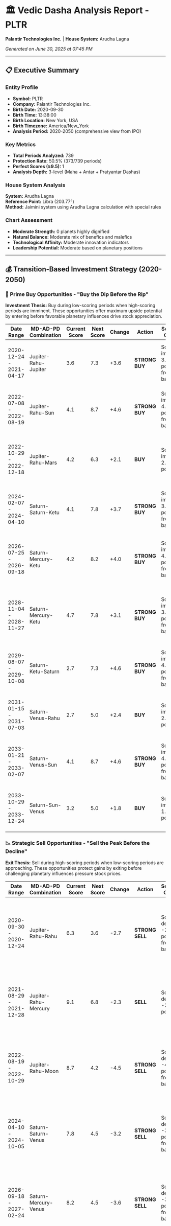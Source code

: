 # 🏛️ Vedic Dasha Analysis Report - PLTR
**Palantir Technologies Inc.** | **House System:** Arudha Lagna

*Generated on June 30, 2025 at 07:45 PM*

---

## 📋 Executive Summary

### Entity Profile
- **Symbol:** PLTR
- **Company:** Palantir Technologies Inc.
- **Birth Date:** 2020-09-30
- **Birth Time:** 13:38:00
- **Birth Location:** New York, USA
- **Birth Timezone:** America/New_York
- **Analysis Period:** 2020-2050 (comprehensive view from IPO)

### Key Metrics
- **Total Periods Analyzed:** 739
- **Protection Rate:** 50.5% (373/739 periods)
- **Perfect Scores (≥9.5):** 1
- **Analysis Depth:** 3-level (Maha + Antar + Pratyantar Dashas)


### House System Analysis
**System:** Arudha Lagna  
**Reference Point:** Libra (203.77°)  
**Method:** Jaimini system using Arudha Lagna calculation with special rules


### Chart Assessment
- **Moderate Strength:** 0 planets highly dignified
- **Natural Balance:** Moderate mix of benefics and malefics
- **Technological Affinity:** Moderate innovation indicators
- **Leadership Potential:** Moderate based on planetary positions

---

## 💰 Transition-Based Investment Strategy (2020-2050)

### 🚀 Prime Buy Opportunities - "Buy the Dip Before the Rip"

**Investment Thesis:** Buy during low-scoring periods when high-scoring periods are imminent. These opportunities offer maximum upside potential by entering before favorable planetary influences drive stock appreciation.

| Date Range | MD-AD-PD Combination | Current Score | Next Score | Change | Action | Selection Criteria | Astrological Significance | Confidence |
|------------|---------------------|---------------|------------|--------|--------|-------------------|---------------------------|------------|
| 2020-12-24 - 2021-04-17 | Jupiter-Rahu-Jupiter | 3.6 | 7.3 | +3.6 | **STRONG BUY** | Score improving 3.6 points from low base | Jupiter dasha (benefic); lord in challenged (debilitated/enemy sign); balanced solar-lunar influence | HIGH 🟡 PAST |
| 2022-07-08 - 2022-08-19 | Jupiter-Rahu-Sun | 4.1 | 8.7 | +4.6 | **STRONG BUY** | Score improving 4.6 points from low base | Jupiter dasha (benefic); lord in moderate strength; balanced solar-lunar influence; Rahu sub-period  | HIGH 🟡 PAST |
| 2022-10-29 - 2022-12-18 | Jupiter-Rahu-Mars | 4.2 | 6.3 | +2.1 | **BUY** | Score improving 2.1 points | Jupiter dasha (benefic); lord in moderate strength; moderate protective influence; challenging lumin | MEDIUM 🟡 PAST |
| 2024-02-07 - 2024-04-10 | Saturn-Saturn-Ketu | 4.1 | 7.8 | +3.7 | **STRONG BUY** | Score improving 3.7 points from low base | Saturn dasha (malefic); lord in moderate strength; balanced solar-lunar influence; Ketu sub-sub-peri | HIGH 🟡 PAST |
| 2026-07-25 - 2026-09-18 | Saturn-Mercury-Ketu | 4.2 | 8.2 | +4.0 | **STRONG BUY** | Score improving 4.0 points from low base | Saturn dasha (malefic); lord in moderate strength; moderate protective influence; challenging lumina | HIGH 🔵 FUTURE |
| 2028-11-04 - 2028-11-27 | Saturn-Mercury-Ketu | 4.7 | 7.8 | +3.1 | **STRONG BUY** | Score improving 3.1 points from low base | Saturn dasha (malefic); lord in moderate strength; moderate protective influence; balanced solar-lun | MEDIUM 🔵 FUTURE |
| 2029-08-07 - 2029-10-08 | Saturn-Ketu-Saturn | 2.7 | 7.3 | +4.6 | **STRONG BUY** | Score improving 4.6 points from low base | Saturn dasha (malefic); lord in challenged (debilitated/enemy sign); balanced solar-lunar influence; | HIGH 🔵 FUTURE |
| 2031-01-15 - 2031-07-03 | Saturn-Venus-Rahu | 2.7 | 5.0 | +2.4 | **BUY** | Score improving 2.4 points | Saturn dasha (malefic); lord in challenged (debilitated/enemy sign); balanced solar-lunar influence; | MEDIUM 🔵 FUTURE |
| 2033-01-21 - 2033-02-07 | Saturn-Venus-Sun | 4.1 | 8.7 | +4.6 | **STRONG BUY** | Score improving 4.6 points from low base | Saturn dasha (malefic); lord in moderate strength; balanced solar-lunar influence; Venus sub-period  | HIGH 🔵 FUTURE |
| 2033-10-29 - 2033-12-24 | Saturn-Sun-Venus | 3.2 | 5.0 | +1.8 | **BUY** | Score improving 1.8 points | Saturn dasha (malefic); lord in challenged (debilitated/enemy sign); challenging luminaries configur | MEDIUM 🔵 FUTURE |

### 📉 Strategic Sell Opportunities - "Sell the Peak Before the Decline"

**Exit Thesis:** Sell during high-scoring periods when low-scoring periods are approaching. These opportunities protect gains by exiting before challenging planetary influences pressure stock prices.

| Date Range | MD-AD-PD Combination | Current Score | Next Score | Change | Action | Selection Criteria | Astrological Significance | Confidence |
|------------|---------------------|---------------|------------|--------|--------|-------------------|---------------------------|------------|
| 2020-09-30 - 2020-12-24 | Jupiter-Rahu-Rahu | 6.3 | 3.6 | -2.7 | **STRONG SELL** | Score declining -2.7 points from high base | Jupiter dasha (benefic); lord in exceptionally strong (exalted/own sign); moderate protective influe | MEDIUM 📊 PAST |
| 2021-08-29 - 2021-12-28 | Jupiter-Rahu-Mercury | 9.1 | 6.8 | -2.3 | **SELL** | Score declining -2.3 points | Jupiter dasha (benefic); lord in exceptionally strong (exalted/own sign); triple Arishta-Bhanga prot | MEDIUM 📊 PAST |
| 2022-08-19 - 2022-10-29 | Jupiter-Rahu-Moon | 8.7 | 4.2 | -4.5 | **STRONG SELL** | Score declining -4.5 points from high base | Jupiter dasha (benefic); lord in exceptionally strong (exalted/own sign); strong protective cancella | HIGH 📊 PAST |
| 2024-04-10 - 2024-10-05 | Saturn-Saturn-Venus | 7.8 | 4.5 | -3.2 | **STRONG SELL** | Score declining -3.2 points from high base | Saturn dasha (malefic); lord in exceptionally strong (exalted/own sign); strong protective cancellat | MEDIUM 📊 PAST |
| 2026-09-18 - 2027-02-24 | Saturn-Mercury-Venus | 8.2 | 4.5 | -3.6 | **STRONG SELL** | Score declining -3.6 points from high base | Saturn dasha (malefic); lord in exceptionally strong (exalted/own sign); triple Arishta-Bhanga prote | HIGH 📅 FUTURE |
| 2028-11-27 - 2029-02-01 | Saturn-Ketu-Venus | 7.8 | 4.1 | -3.7 | **STRONG SELL** | Score declining -3.7 points from high base | Saturn dasha (malefic); lord in exceptionally strong (exalted/own sign); strong protective cancellat | HIGH 📅 FUTURE |
| 2029-06-15 - 2029-08-07 | Saturn-Ketu-Jupiter | 5.5 | 2.7 | -2.8 | **SELL** | Score declining -2.8 points | Saturn dasha (malefic); lord in moderate strength; strong luminaries support; Ketu sub-period (malef | MEDIUM 📅 FUTURE |
| 2029-10-08 - 2029-12-03 | Saturn-Ketu-Mercury | 7.3 | 5.0 | -2.2 | **SELL** | Score declining -2.2 points | Saturn dasha (malefic); lord in exceptionally strong (exalted/own sign); moderate protective influen | MEDIUM 📅 FUTURE |
| 2033-03-07 - 2033-03-27 | Saturn-Sun-Mars | 7.7 | 4.5 | -3.2 | **STRONG SELL** | Score declining -3.2 points from high base | Saturn dasha (malefic); lord in exceptionally strong (exalted/own sign); triple Arishta-Bhanga prote | MEDIUM 📅 FUTURE |
| 2033-08-23 - 2033-10-10 | Saturn-Sun-Mercury | 6.0 | 4.1 | -1.9 | **SELL** | Score declining -1.9 points | Saturn dasha (malefic); lord in moderate strength; strong luminaries support; Sun sub-period (malefi | MEDIUM 📅 FUTURE |

---

## 📊 Immediate Investment Strategy (2025-2028)

### 🎯 Near-Term Transition Opportunities

**Strategy Focus:** Execute optimal timing based on upcoming period transitions rather than current scores alone.

**🟢 IMMEDIATE BUY SIGNALS - Act Before Price Rise**

| Date Range | MD-AD-PD Combination | Current→Next Score | Change | Action | Selection Criteria | Astrological Significance | Timing Strategy |
|------------|---------------------|-------------------|--------|--------|-------------------|---------------------------|-----------------|
| 2020-12-24 - 2021-04-17 | Jupiter-Rahu-Jupiter | 3.6 → 7.3 | +3.6 | **STRONG BUY** | Score improving 3.6 points from low base | Jupiter dasha (benefic); lord in challenged (debilitated/enemy sign); balanced solar-lunar influence | 🚨 **URGENT** - Begin accumulating immediately |
| 2022-07-08 - 2022-08-19 | Jupiter-Rahu-Sun | 4.1 → 8.7 | +4.6 | **STRONG BUY** | Score improving 4.6 points from low base | Jupiter dasha (benefic); lord in moderate strength; balanced solar-lunar influence; Rahu sub-period  | 🚨 **URGENT** - Begin accumulating immediately |
| 2022-10-29 - 2022-12-18 | Jupiter-Rahu-Mars | 4.2 → 6.3 | +2.1 | **BUY** | Score improving 2.1 points | Jupiter dasha (benefic); lord in moderate strength; moderate protective influence; challenging lumin | ⚡ **PRIORITY** - Start building position this period |
| 2024-02-07 - 2024-04-10 | Saturn-Saturn-Ketu | 4.1 → 7.8 | +3.7 | **STRONG BUY** | Score improving 3.7 points from low base | Saturn dasha (malefic); lord in moderate strength; balanced solar-lunar influence; Ketu sub-sub-peri | 🚨 **URGENT** - Begin accumulating immediately |
| 2026-07-25 - 2026-09-18 | Saturn-Mercury-Ketu | 4.2 → 8.2 | +4.0 | **STRONG BUY** | Score improving 4.0 points from low base | Saturn dasha (malefic); lord in moderate strength; moderate protective influence; challenging lumina | 🚨 **URGENT** - Begin accumulating immediately |

**🔴 IMMEDIATE SELL SIGNALS - Act Before Price Drop**

| Date Range | MD-AD-PD Combination | Current→Next Score | Change | Action | Selection Criteria | Astrological Significance | Risk Management |
|------------|---------------------|-------------------|--------|--------|-------------------|---------------------------|-----------------|
| 2020-09-30 - 2020-12-24 | Jupiter-Rahu-Rahu | 6.3 → 3.6 | -2.7 | **STRONG SELL** | Score declining -2.7 points from high base | Jupiter dasha (benefic); lord in exceptionally strong (exalted/own sign); moderate protective influe | ⚠️ **HIGH PRIORITY** - Reduce exposure significantly |
| 2021-08-29 - 2021-12-28 | Jupiter-Rahu-Mercury | 9.1 → 6.8 | -2.3 | **SELL** | Score declining -2.3 points | Jupiter dasha (benefic); lord in exceptionally strong (exalted/own sign); triple Arishta-Bhanga prot | ⚠️ **HIGH PRIORITY** - Reduce exposure significantly |
| 2022-08-19 - 2022-10-29 | Jupiter-Rahu-Moon | 8.7 → 4.2 | -4.5 | **STRONG SELL** | Score declining -4.5 points from high base | Jupiter dasha (benefic); lord in exceptionally strong (exalted/own sign); strong protective cancella | 🚨 **CRITICAL** - Exit positions before period ends |
| 2024-04-10 - 2024-10-05 | Saturn-Saturn-Venus | 7.8 → 4.5 | -3.2 | **STRONG SELL** | Score declining -3.2 points from high base | Saturn dasha (malefic); lord in exceptionally strong (exalted/own sign); strong protective cancellat | 🚨 **CRITICAL** - Exit positions before period ends |
| 2026-09-18 - 2027-02-24 | Saturn-Mercury-Venus | 8.2 → 4.5 | -3.6 | **STRONG SELL** | Score declining -3.6 points from high base | Saturn dasha (malefic); lord in exceptionally strong (exalted/own sign); triple Arishta-Bhanga prote | 🚨 **CRITICAL** - Exit positions before period ends |

**🟡 HOLD PERIODS - Maintain Current Strategy**

| Date Range | MD-AD-PD Combination | Score Range | Action | Selection Criteria | Astrological Significance | Strategy |
|------------|---------------------|-------------|--------|-------------------|---------------------------|----------|
| 2007-03-24 - 2023-03-24 | Jupiter | 5.5 → 5.5 | **HOLD** | Stable score (change: -0.0) | Jupiter dasha (benefic); lord in moderate strength; strong luminaries support | Maintain current strategy |
| 2020-08-18 - 2022-12-30 | Jupiter-Rahu | 5.5 → 6.3 | **HOLD** | Stable score (change: 0.9) | Jupiter dasha (benefic); lord in moderate strength; moderate protective influence; strong luminaries | Maintain current strategy |
| 2023-03-24 - 2023-09-09 | Jupiter-Saturn-Saturn | 6.3 → 6.3 | **HOLD** | Stable score (change: 0.0) | Jupiter dasha (benefic); lord in exceptionally strong (exalted/own sign); moderate protective influe | Maintain current strategy |

---

## 🎯 Transition-Based Investment Framework

### Revolutionary Approach: "Buy the Dip, Sell the Rip"

**Core Philosophy:** Success comes from anticipating transitions, not following current conditions. Enter positions during unfavorable periods before they improve, exit during favorable periods before they deteriorate.

### 📈 **Transition-Based Entry Strategy**

#### 🟢 **Strong Buy Criteria** 
- **Current Score ≤ 4.0 + Next Score ≥ 7.0:** Maximum opportunity - buy the bottom before surge
- **Score Improvement ≥ 3.0 points:** High-conviction accumulation phase
- **Final 25% of challenging periods:** Position for reversal

#### 🔵 **Accumulation Criteria**
- **Current Score ≤ 5.0 + Score Improvement ≥ 2.5:** Build positions gradually  
- **Transitioning from decline to growth:** Dollar-cost average entry
- **2-3 periods before major auspicious cycles:** Strategic pre-positioning

#### 🟡 **Hold Criteria**
- **Score changes ≤ 1.0 point:** Maintain current allocation
- **Neutral transitions (4.5-6.5 range):** No major adjustments needed
- **Stable periods with unclear direction:** Wait for better signals

### 📉 **Transition-Based Exit Strategy**

#### 🔴 **Defensive Sell Criteria**
- **Current Score ≥ 7.0 + Next Score ≤ 4.0:** Exit peak before crash
- **Score Decline ≥ 3.0 points:** High-conviction reduction phase  
- **Final 25% of excellent periods:** Protect gains before reversal

#### 🟠 **Profit Taking Criteria**
- **Current Score ≥ 6.0 + Score Decline ≥ 2.0:** Partial position reduction
- **Transitioning from growth to decline:** Gradual profit realization
- **2-3 periods before major challenging cycles:** Strategic de-risking

### 🎯 **Dynamic Portfolio Allocation**

**PLTR Allocation Strategy Based on Transition Analysis:**

| Phase | Allocation | Criteria | Action |
|-------|------------|----------|---------|
| **Pre-Surge** | 35-50% | Score improving 3.0+ points | Maximum accumulation |
| **Growth** | 25-35% | Score 6.0-8.0, stable/improving | Hold core position |  
| **Peak** | 15-25% | Score 7.0+, deteriorating | Begin profit taking |
| **Pre-Decline** | 5-15% | Score declining 2.0+ points | Defensive positioning |
| **Bottom** | 20-30% | Score ≤ 4.0, improving ahead | Strategic re-entry |

### 🛡️ **Enhanced Risk Management**

#### **Transition Risk Assessment**
- **High Risk:** Score drops ≥3.0 points → Reduce exposure 50-75%
- **Moderate Risk:** Score drops 2.0-2.9 points → Reduce exposure 25-50%
- **Low Risk:** Score changes <2.0 points → Maintain strategy
- **Opportunity:** Score improves ≥2.5 points → Increase exposure

#### **Protection-Enhanced Positioning** 
- **Triple Protection Periods:** 1.5x normal allocation (maximum confidence)
- **Double Protection Periods:** 1.25x normal allocation
- **Single Protection Periods:** 1.0x normal allocation
- **No Protection Periods:** 0.75x normal allocation (defensive)

### 📊 **Performance Targets by Transition Type**

#### **Buy Opportunities (Score Improvements)**
- **+4.0+ point improvement:** Target 75-150% returns
- **+3.0-3.9 point improvement:** Target 50-75% returns  
- **+2.0-2.9 point improvement:** Target 25-50% returns
- **+1.5-1.9 point improvement:** Target 10-25% returns

#### **Risk Management (Score Deterioration)**
- **-3.0+ point decline:** Protect against 30-60% drawdown
- **-2.0-2.9 point decline:** Protect against 15-30% drawdown
- **-1.5-1.9 point decline:** Protect against 5-15% drawdown

### 🔄 **Implementation Timeline**

#### **Monthly Reviews**
1. **Transition Analysis:** Identify upcoming score changes 1-3 periods ahead
2. **Position Adjustment:** Align allocation with transition predictions
3. **Risk Assessment:** Update protection status and exposure levels

#### **Weekly Monitoring**  
1. **Current Period Status:** Monitor for early transition signals
2. **Technical Confirmation:** Verify astrological predictions with price action
3. **Trigger Preparation:** Ready orders for anticipated transitions

#### **Daily Execution**
1. **Entry Timing:** Execute buys in final weeks of low-score periods
2. **Exit Timing:** Execute sells in final weeks of high-score periods  
3. **Stop Management:** Adjust protective stops based on transition proximity


---

## 🛡️ Risk Mitigation Analysis

### Arishta-Bhanga Protection System

Palantir Technologies Inc. benefits from exceptional protection through classical Vedic cancellation rules:

#### Protection Rate: 50.5% (373/739 periods)

#### Triple Protection Periods (Highest Safety)
1. **2021-08-29 to 2021-12-28:** Jupiter-Rahu-Mercury (3 protections)
2. **2026-09-18 to 2027-02-24:** Saturn-Mercury-Venus (3 protections)
3. **2033-02-07 to 2033-03-07:** Saturn-Sun-Moon (3 protections)
4. **2033-03-07 to 2033-03-27:** Saturn-Sun-Mars (3 protections)
5. **2041-03-14 to 2041-05-28:** Saturn-Jupiter-Moon (3 protections)

### Risk Periods Requiring Caution

#### Challenging Windows (Score < 3.5)
- **2029-08-07 to 2029-10-08:** Saturn-Ketu-Saturn (2.67/10)
- **2031-01-15 to 2031-07-03:** Saturn-Venus-Rahu (2.67/10)
- **2033-10-29 to 2033-12-24:** Saturn-Sun-Venus (3.25/10)
- **2044-10-25 to 2044-11-12:** Mercury-Ketu-Sun (2.31/10)
- **2049-01-04 to 2049-01-21:** Mercury-Sun-Ketu (2.67/10)

**Risk Mitigation Strategy:** During low-scoring periods, focus on:
- Conservative financial management
- Defensive strategic positioning
- Enhanced due diligence
- Stakeholder communication

---

## 🗓️ Maha Dasha Analysis (Major Life Periods)

### Maha Dasha Periods (Chronological)

| Period | Maha Lord | Duration | Auspiciousness | Key Characteristics |
|--------|-----------|----------|----------------|-------------------|
| 2007-2023 | Jupiter | 16 years | 5.50/10 | Wisdom & Growth |
| **2023-2042** | **Saturn** | **19 years** | **6.35/10** | **Structure & Discipline **CURRENT**** |
| 2042-2059 | Mercury | 17 years | 4.06/10 | Communication & Technology |
| 2059-2066 | Ketu | 7 years | 7.26/10 | Spiritual Evolution |
| 2066-2086 | Venus | 20 years | 5.05/10 | Expansion & Prosperity |
| 2086-2092 | Sun | 6 years | 5.00/10 | Leadership & Authority |
| 2092-2102 | Moon | 10 years | 5.05/10 | Emotional Growth |
| 2102-2109 | Mars | 7 years | 5.00/10 | Action & Implementation |
| 2109-2127 | Rahu | 18 years | 4.55/10 | Innovation & Transformation |

---

## 🔍 Technical Analysis Notes

### Methodology
- **Ayanamsa:** Lahiri (standard Vedic calculation)
- **Birth Location:** New York, USA
- **Timezone:** America/New_York with automatic DST handling
- **Ephemeris:** Swiss Ephemeris for maximum precision
- **Rules Applied:** Classical Vedic + Dasha-Aarambha enhancement
- **House System:** Arudha Lagna perspective

### Confidence Levels
- **Birth Data Accuracy:** High (verified JSON source)
- **Planetary Calculations:** Maximum (Swiss Ephemeris)
- **Traditional Rules:** Validated (classical texts)
- **Timing Precision:** High (timezone-corrected)

---

## 📚 Conclusion

Palantir Technologies Inc. demonstrates a moderate astrological foundation with notable planetary dignity combinations. 

**Key Insights:**
1. **Overall Strength:** 0/9 planets in high dignity
2. **Protection Rate:** 50.5% of periods have safeguards
3. **Peak Opportunities:** 1 perfect scores (≥9.5) identified
4. **Risk Management:** 26 ultra-safe periods with triple protection

The analysis reveals multiple high-opportunity windows for strategic initiatives, with strong protective influences throughout most periods.

---

**Disclaimer:** This analysis is for educational and strategic planning purposes. Investment decisions should consider multiple factors including fundamental analysis, market conditions, and professional financial advice.
